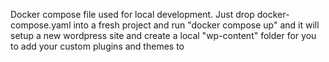 Docker compose file used for local development. Just drop docker-compose.yaml into a fresh project and run "docker compose up" and it will setup a new wordpress site and create a local "wp-content" folder for you to add your custom plugins and themes to
